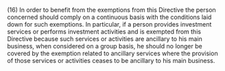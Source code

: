 (16) In order to benefit from the exemptions from this Directive the person concerned should comply on a continuous basis with the conditions laid down for such exemptions. In particular, if a person provides investment services or performs investment activities and is exempted from this Directive because such services or activities are ancillary to his main business, when considered on a group basis, he should no longer be covered by the exemption related to ancillary services where the provision of those services or activities ceases to be ancillary to his main business.